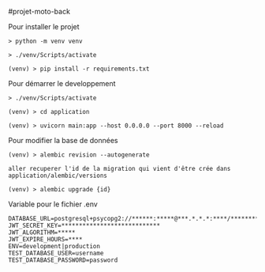 #projet-moto-back

Pour installer le projet

```
> python -m venv venv

> ./venv/Scripts/activate

(venv) > pip install -r requirements.txt
```

Pour démarrer le developpement

```
> ./venv/Scripts/activate

(venv) > cd application

(venv) > uvicorn main:app --host 0.0.0.0 --port 8000 --reload
```

Pour modifier la base de données

```
(venv) > alembic revision --autogenerate

aller recuperer l'id de la migration qui vient d'être crée dans application/alembic/versions

(venv) > alembic upgrade {id}
```

Variable pour le fichier .env
```
DATABASE_URL=postgresql+psycopg2://******:*****@***.*.*.*:****/********
JWT_SECRET_KEY=****************************
JWT_ALGORITHM=*****
JWT_EXPIRE_HOURS=****
ENV=development|production
TEST_DATABASE_USER=username
TEST_DATABASE_PASSWORD=password
```